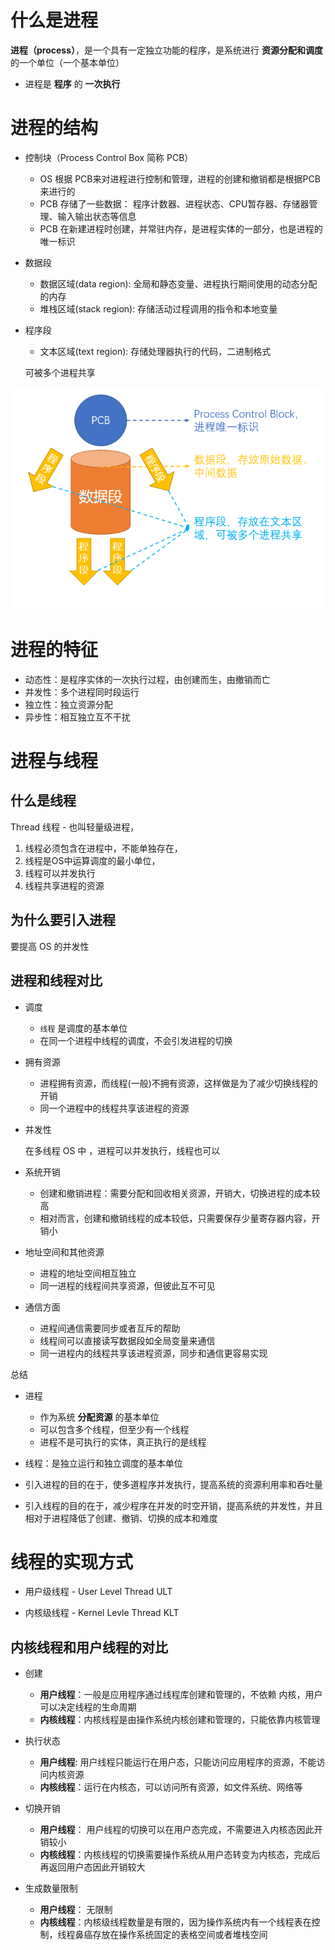 
# 什么是进程

**进程（process）**，是一个具有一定独立功能的程序，是系统进行 **资源分配和调度** 的一个单位（一个基本单位）


- 进程是 **程序** 的 **一次执行**


# 进程的结构

- 控制块（Process Control Box 简称 PCB）

    - OS 根据 PCB来对进程进行控制和管理，进程的创建和撤销都是根据PCB来进行的
    - PCB 存储了一些数据： 程序计数器、进程状态、CPU暂存器、存储器管理、输入输出状态等信息
    - PCB 在新建进程时创建，并常驻内存，是进程实体的一部分，也是进程的唯一标识

- 数据段

    - 数据区域(data region): 全局和静态变量、进程执行期间使用的动态分配的内存
    - 堆栈区域(stack region): 存储活动过程调用的指令和本地变量

- 程序段

    - 文本区域(text region): 存储处理器执行的代码，二进制格式

    可被多个进程共享


![](https://raw.githubusercontent.com/shisan1379/img/main/img/20240331123028.png)


# 进程的特征

- 动态性：是程序实体的一次执行过程，由创建而生，由撤销而亡
- 并发性：多个进程同时段运行
- 独立性：独立资源分配
- 异步性：相互独立互不干扰

# 进程与线程

## 什么是线程

Thread 线程 - 也叫轻量级进程，
1. 线程必须包含在进程中，不能单独存在，
1. 线程是OS中运算调度的最小单位，
1. 线程可以并发执行
1. 线程共享进程的资源

## 为什么要引入进程

要提高 OS 的并发性


## 进程和线程对比

- 调度
    - `线程` 是调度的基本单位
    - 在同一个进程中线程的调度，不会引发进程的切换

- 拥有资源
    - 进程拥有资源，而线程(一般)不拥有资源，这样做是为了减少切换线程的开销
    - 同一个进程中的线程共享该进程的资源

- 并发性

    在多线程 OS 中 ，进程可以并发执行，线程也可以

- 系统开销
    - 创建和撤销进程：需要分配和回收相关资源，开销大，切换进程的成本较高
    - 相对而言，创建和撤销线程的成本较低，只需要保存少量寄存器内容，开销小

- 地址空间和其他资源
    - 进程的地址空间相互独立
    - 同一进程的线程间共享资源，但彼此互不可见

- 通信方面

    - 进程间通信需要同步或者互斥的帮助
    - 线程间可以直接读写数据段如全局变量来通信
    - 同一进程内的线程共享该进程资源，同步和通信更容易实现




总结

- 进程
    - 作为系统 **分配资源** 的基本单位
    - 可以包含多个线程，但至少有一个线程
    - 进程不是可执行的实体，真正执行的是线程

- 线程：是独立运行和独立调度的基本单位

- 引入进程的目的在于，使多道程序并发执行，提高系统的资源利用率和吞吐量
- 引入线程的目的在于，减少程序在并发的时空开销，提高系统的并发性，并且相对于进程降低了创建、撤销、切换的成本和难度


# 线程的实现方式



- 用户级线程 - User Level Thread ULT

- 内核级线程 - Kernel Levle Thread KLT





 




## 内核线程和用户线程的对比

- 创建
    - **用户线程**：一般是应用程序通过线程库创建和管理的，不依赖 内核，用户可以决定线程的生命周期
    - **内核线程**：内核线程是由操作系统内核创建和管理的，只能依靠内核管理
- 执行状态

    - **用户线程**: 用户线程只能运行在用户态，只能访问应用程序的资源，不能访问内核资源
    - **内核线程**：运行在内核态，可以访问所有资源，如文件系统、网络等

- 切换开销

    - **用户线程**： 用户线程的切换可以在用户态完成，不需要进入内核态因此开销较小
    - **内核线程**：内核线程的切换需要操作系统从用户态转变为内核态，完成后再返回用户态因此开销较大

- 生成数量限制
    - **用户线程**： 无限制
    - **内核线程**：内核级线程数量是有限的，因为操作系统内有一个线程表在控制，线程鼻癌存放在操作系统固定的表格空间或者堆栈空间

